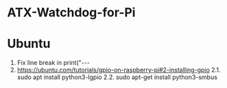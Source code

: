 # ATX-Watchdog-for-Pi

# Ubuntu
1. Fix line break in print("---
2. https://ubuntu.com/tutorials/gpio-on-raspberry-pi#2-installing-gpio
2.1. sudo apt install python3-lgpio
2.2. sudo apt-get install python3-smbus 
